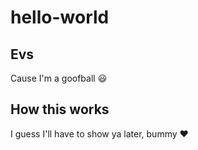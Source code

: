 # hello-world

## Evs

Cause I'm a goofball :smiley:

## How this works
I guess I'll have to show ya later, bummy :heart:
